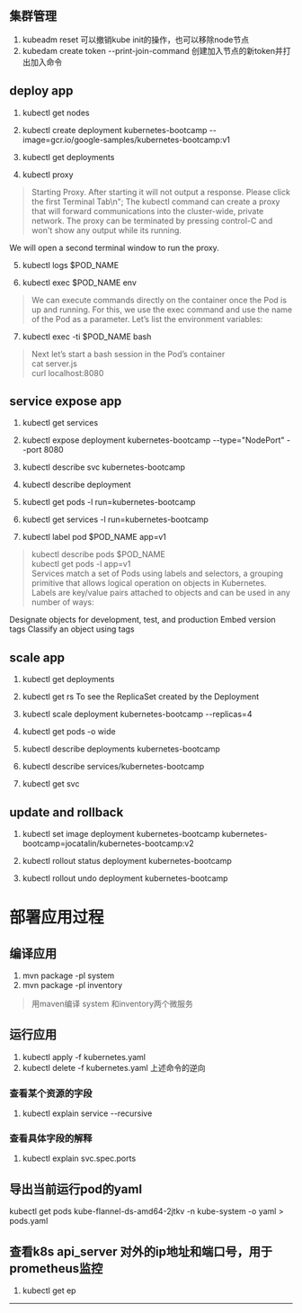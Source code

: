 ## 集群管理
1. kubeadm reset 可以撤销kube init的操作，也可以移除node节点
2. kubedam create token --print-join-command   创建加入节点的新token并打出加入命令

## deploy app
1. kubectl get nodes

2. kubectl create deployment kubernetes-bootcamp --image=gcr.io/google-samples/kubernetes-bootcamp:v1

3. kubectl get deployments

4. kubectl proxy
> Starting Proxy. After starting it will not output a response. Please click the first Terminal Tab\n"; 
>The kubectl command can create a proxy that will forward communications into the cluster-wide, private network. The proxy can be terminated by pressing control-C and won't show any output while its running.

We will open a second terminal window to run the proxy.

5. kubectl logs $POD_NAME

6. kubectl exec $POD_NAME env
> We can execute commands directly on the container once the Pod is up and running. For this, we use the exec command and use the name of the Pod as a parameter. Let’s list the environment variables:

7. kubectl exec -ti $POD_NAME bash
> Next let’s start a bash session in the Pod’s container <br/>
> cat server.js <br/>
> curl localhost:8080


## service expose app
1. kubectl get services

2. kubectl expose deployment kubernetes-bootcamp --type="NodePort" --port 8080


3. kubectl describe svc kubernetes-bootcamp

4. kubectl describe deployment 

5. kubectl get pods -l run=kubernetes-bootcamp

6. kubectl get services -l run=kubernetes-bootcamp

7. kubectl label pod $POD_NAME app=v1
> kubectl describe pods $POD_NAME <br/>
> kubectl get pods -l app=v1 <br/>
> Services match a set of Pods using labels and selectors, a grouping primitive that allows logical operation on objects in Kubernetes. Labels are key/value pairs attached to objects and can be used in any number of ways:

Designate objects for development, test, and production
Embed version tags
Classify an object using tags






## scale app
1. kubectl get deployments

2. kubectl get rs     To see the ReplicaSet created by the Deployment

3. kubectl scale deployment kubernetes-bootcamp --replicas=4

4. kubectl get pods -o wide

5. kubectl describe deployments kubernetes-bootcamp 

6. kubectl describe services/kubernetes-bootcamp

7. kubectl get svc



## update and rollback

1. kubectl set image deployment kubernetes-bootcamp kubernetes-bootcamp=jocatalin/kubernetes-bootcamp:v2


2. kubectl rollout status deployment kubernetes-bootcamp


3. kubectl rollout undo deployment kubernetes-bootcamp






# 部署应用过程

## 编译应用
1. mvn package -pl system
2. mvn package -pl inventory   

> 用maven编译 system 和inventory两个微服务



## 运行应用
1. kubectl apply -f kubernetes.yaml
2. kubectl delete -f kubernetes.yaml  上述命令的逆向


### 查看某个资源的字段
1. kubectl explain service --recursive
### 查看具体字段的解释
1. kubectl explain svc.spec.ports


## 导出当前运行pod的yaml
kubectl get pods kube-flannel-ds-amd64-2jtkv -n kube-system  -o yaml > pods.yaml

## 查看k8s api_server 对外的ip地址和端口号，用于prometheus监控
1. kubectl get ep 










---
#
#
<meta http-equiv="refresh" content="5">